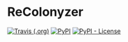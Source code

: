 # ReColonyzer

[![Travis (.org)](https://img.shields.io/travis/judithbergada/recolonyzer?style=for-the-badge)](https://travis-ci.org/judithbergada/recolonyzer) [![PyPI](https://img.shields.io/pypi/v/recolonyzer?style=for-the-badge)](https://pypi.org/project/recolonyzer/) [![PyPI - License](https://img.shields.io/pypi/l/recolonyzer?style=for-the-badge)](https://github.com/judithbergada/recolonyzer/blob/master/LICENSE)
